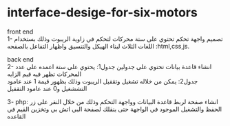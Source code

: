 # interface-desige-for-six-motors
front end <br>
1- تصميم واجهة تحكم تحتوي على ستة محركات لتحكم في زاوية الريبوت وذلك بستخدام اللغات الثلاث لبناء
الهيكل والتنسيق واظهار التفاعل بالصفحه :html,css,js.

back end <br>
2- انشاء قاعدة بيانات تحتوي على جدولين 
جدول1: يحتوي على ستة اعمده على عدد المحركات تظهر فيه قيم الزايه<br>
جدول2: يمكن من خلاله تشغيل وتقفيل الريبوت وذلك بظهور قيمة 1 عند عامود التششغيل و0 عند عامود التقفيل <br> 

3- php: انشاء صفحة لربط قاعدة البيانات وواجهة التحكم وذلك من خلال النقر على زر الحفظ والتشغيل الموجود في الواجهة حتى ينقلك لصفحة
البي اتش بي وتخزين القيم في القاعده 
